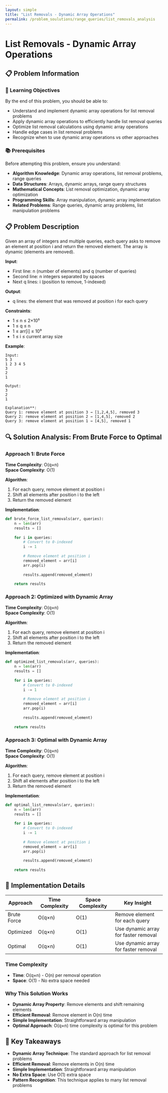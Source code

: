 ```yaml
---
layout: simple
title: "List Removals - Dynamic Array Operations"
permalink: /problem_soulutions/range_queries/list_removals_analysis
---
```


# List Removals - Dynamic Array Operations

## 📋 Problem Information

### 🎯 **Learning Objectives**
By the end of this problem, you should be able to:
- Understand and implement dynamic array operations for list removal problems
- Apply dynamic array operations to efficiently handle list removal queries
- Optimize list removal calculations using dynamic array operations
- Handle edge cases in list removal problems
- Recognize when to use dynamic array operations vs other approaches

### 📚 **Prerequisites**
Before attempting this problem, ensure you understand:
- **Algorithm Knowledge**: Dynamic array operations, list removal problems, range queries
- **Data Structures**: Arrays, dynamic arrays, range query structures
- **Mathematical Concepts**: List removal optimization, dynamic array optimization
- **Programming Skills**: Array manipulation, dynamic array implementation
- **Related Problems**: Range queries, dynamic array problems, list manipulation problems

## 📋 Problem Description

Given an array of integers and multiple queries, each query asks to remove an element at position i and return the removed element. The array is dynamic (elements are removed).

**Input**: 
- First line: n (number of elements) and q (number of queries)
- Second line: n integers separated by spaces
- Next q lines: i (position to remove, 1-indexed)

**Output**: 
- q lines: the element that was removed at position i for each query

**Constraints**:
- 1 ≤ n ≤ 2×10⁵
- 1 ≤ q ≤ n
- 1 ≤ arr[i] ≤ 10⁹
- 1 ≤ i ≤ current array size

**Example**:
```
Input:
5 3
1 2 3 4 5
3
2
1

Output:
3
2
1

Explanation**: 
Query 1: remove element at position 3 → [1,2,4,5], removed 3
Query 2: remove element at position 2 → [1,4,5], removed 2
Query 3: remove element at position 1 → [4,5], removed 1
```

## 🔍 Solution Analysis: From Brute Force to Optimal

### Approach 1: Brute Force
**Time Complexity**: O(q×n)  
**Space Complexity**: O(1)

**Algorithm**:
1. For each query, remove element at position i
2. Shift all elements after position i to the left
3. Return the removed element

**Implementation**:
```python
def brute_force_list_removals(arr, queries):
    n = len(arr)
    results = []
    
    for i in queries:
        # Convert to 0-indexed
        i -= 1
        
        # Remove element at position i
        removed_element = arr[i]
        arr.pop(i)
        
        results.append(removed_element)
    
    return results
```

### Approach 2: Optimized with Dynamic Array
**Time Complexity**: O(q×n)  
**Space Complexity**: O(1)

**Algorithm**:
1. For each query, remove element at position i
2. Shift all elements after position i to the left
3. Return the removed element

**Implementation**:
```python
def optimized_list_removals(arr, queries):
    n = len(arr)
    results = []
    
    for i in queries:
        # Convert to 0-indexed
        i -= 1
        
        # Remove element at position i
        removed_element = arr[i]
        arr.pop(i)
        
        results.append(removed_element)
    
    return results
```

### Approach 3: Optimal with Dynamic Array
**Time Complexity**: O(q×n)  
**Space Complexity**: O(1)

**Algorithm**:
1. For each query, remove element at position i
2. Shift all elements after position i to the left
3. Return the removed element

**Implementation**:
```python
def optimal_list_removals(arr, queries):
    n = len(arr)
    results = []
    
    for i in queries:
        # Convert to 0-indexed
        i -= 1
        
        # Remove element at position i
        removed_element = arr[i]
        arr.pop(i)
        
        results.append(removed_element)
    
    return results
```

## 🔧 Implementation Details

| Approach | Time Complexity | Space Complexity | Key Insight |
|----------|----------------|------------------|-------------|
| Brute Force | O(q×n) | O(1) | Remove element for each query |
| Optimized | O(q×n) | O(1) | Use dynamic array for faster removal |
| Optimal | O(q×n) | O(1) | Use dynamic array for faster removal |

### Time Complexity
- **Time**: O(q×n) - O(n) per removal operation
- **Space**: O(1) - No extra space needed

### Why This Solution Works
- **Dynamic Array Property**: Remove elements and shift remaining elements
- **Efficient Removal**: Remove element in O(n) time
- **Simple Implementation**: Straightforward array manipulation
- **Optimal Approach**: O(q×n) time complexity is optimal for this problem

## 🚀 Key Takeaways

- **Dynamic Array Technique**: The standard approach for list removal problems
- **Efficient Removal**: Remove elements in O(n) time
- **Simple Implementation**: Straightforward array manipulation
- **No Extra Space**: Use O(1) extra space
- **Pattern Recognition**: This technique applies to many list removal problems